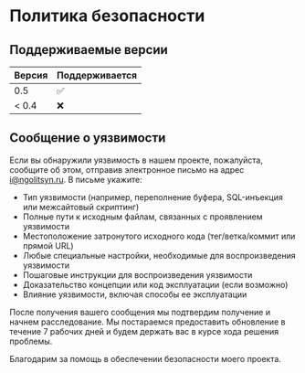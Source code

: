 # Политика безопасности

## Поддерживаемые версии

| Версия | Поддерживается |
|--------|----------------|
|   0.5  | :white_check_mark: |
| < 0.4 | :x:            |

## Сообщение о уязвимости

Если вы обнаружили уязвимость в нашем проекте, пожалуйста, сообщите об этом, отправив электронное письмо на адрес [i@ngolitsyn.ru](mailto:i@ngolitsyn.ru). В письме укажите:

- Тип уязвимости (например, переполнение буфера, SQL-инъекция или межсайтовый скриптинг)
- Полные пути к исходным файлам, связанных с проявлением уязвимости
- Местоположение затронутого исходного кода (тег/ветка/коммит или прямой URL)
- Любые специальные настройки, необходимые для воспроизведения уязвимости
- Пошаговые инструкции для воспроизведения уязвимости
- Доказательство концепции или код эксплуатации (если возможно)
- Влияние уязвимости, включая способы ее эксплуатации

После получения вашего сообщения мы подтвердим получение и начнем расследование. Мы постараемся предоставить обновление в течение 7 рабочих дней и будем держать вас в курсе хода решения проблемы.

Благодарим за помощь в обеспечении безопасности моего проекта.

